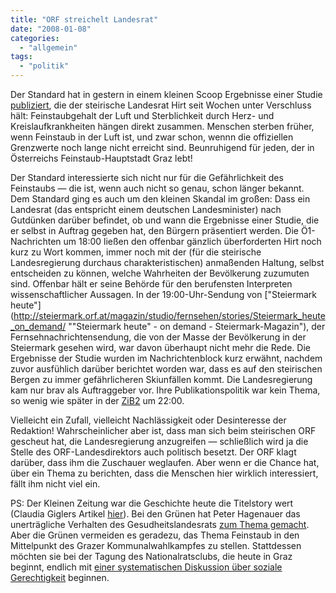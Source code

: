 ```yaml
---
title: "ORF streichelt Landesrat"
date: "2008-01-08"
categories: 
  - "allgemein"
tags: 
  - "politik"
---
```


Der Standard hat in gestern in einem kleinen Scoop Ergebnisse einer Studie [publiziert](http://derstandard.at/?url=/?id=3172031 "Brisante Feinstaub-Studie liegt seit Wochen auf Eis"), die der steirische Landesrat Hirt seit Wochen unter Verschluss hält: Feinstaubgehalt der Luft und Sterblichkeit durch Herz- und Kreislaufkrankheiten hängen direkt zusammen. Menschen sterben früher, wenn Feinstaub in der Luft ist, und zwar schon, wennn die offiziellen Grenzwerte noch lange nicht erreicht sind. Beunruhigend für jeden, der in Österreichs Feinstaub-Hauptstadt Graz lebt!

Der Standard interessierte sich nicht nur für die Gefährlichkeit des Feinstaubs — die ist, wenn auch nicht so genau, schon länger bekannt. Dem Standard ging es auch um den kleinen Skandal im großen: Dass ein Landesrat (das entspricht einem deutschen Landesminister) nach Gutdünken darüber befindet, ob und wann die Ergebnisse einer Studie, die er selbst in Auftrag gegeben hat, den Bürgern präsentiert werden. Die Ö1-Nachrichten um 18:00 ließen den offenbar gänzlich überforderten Hirt noch kurz zu Wort kommen, immer noch mit der (für die steirische Landesregierung durchaus charakteristischen) anmaßenden Haltung, selbst entscheiden zu können, welche Wahrheiten der Bevölkerung zuzumuten sind. Offenbar hält er seine Behörde für den berufensten Interpreten wissenschaftlicher Aussagen. In der 19:00-Uhr-Sendung von ["Steiermark heute"](http://steiermark.orf.at/magazin/studio/fernsehen/stories/Steiermark_heute_on_demand/ ""Steiermark heute" - on demand - Steiermark-Magazin"), der Fernsehnachrichtensendung, die von der Masse der Bevölkerung in der Steiermark gesehen wird, war davon überhaupt nicht mehr die Rede. Die Ergebnisse der Studie wurden im Nachrichtenblock kurz erwähnt, nachdem zuvor ausfühlich darüber berichtet worden war, dass es auf den steirischen Bergen zu immer gefährlicheren Skiunfällen kommt. Die Landesregierung kam nur brav als Auftraggeber vor. Ihre Publikationspolitik war kein Thema, so wenig wie später in der [ZiB2](http://tv.orf.at/zib2) um 22:00.

Vielleicht ein Zufall, vielleicht Nachlässigkeit oder Desinteresse der Redaktion! Wahrscheinlicher aber ist, dass man sich beim steirischen ORF gescheut hat, die Landesregierung anzugreifen — schließlich wird ja die Stelle des ORF-Landesdirektors auch politisch besetzt. Der ORF klagt darüber, dass ihm die Zuschauer weglaufen. Aber wenn er die Chance hat, über ein Thema zu berichten, dass die Menschen hier wirklich interessiert, fällt ihm nicht viel ein.

PS: Der Kleinen Zeitung war die Geschichte heute die Titelstory wert (Claudia Giglers Artikel [hier](http://www.kleinezeitung.at/nachrichten/chronik/feinstaub/699974/index.do "Feinstaub lässt Todesfälle ansteigen > Kleine Zeitung")). Bei den Grünen hat Peter Hagenauer das unerträgliche Verhalten des Gesudheitslandesrats [zum Thema gemacht](http://www.stmk.gruene.at/themen.php?tid=48594&kid=65 "DIE GRÜNEN STEIERMARK"). Aber die Grünen vermeiden es geradezu, das Thema Feinstaub in den Mittelpunkt des Grazer Kommunalwahlkampfes zu stellen. Stattdessen möchten sie bei der Tagung des Nationalratsclubs, die heute in Graz beginnt, endlich mit [einer systematischen Diskussion über soziale Gerechtigkeit](http://www.gruene.at/topstories/artikel/lesen/24710/ "einer systematischen Diskussion über soziale Gerechtigkeit") beginnen.
